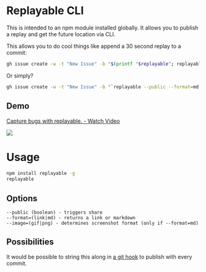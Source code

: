 # Replayable CLI

This is intended to an npm module installed globally. It allows you to publish a replay and get the future location via CLI.

This allows you to do cool things like append a 30 second replay to a commit:

```sh
gh issue create -w -t "New Issue" -b "$(printf "$replayable"; replayable --public --format=md --image=gif)"
```

Or simply?

```sh
gh issue create -w -t "New Issue" -b "`replayable --public --format=md --image=gif`"
```

## Demo
<a href="https://www.loom.com/share/ea9c2831013a4b5eb996bd47f8178f4e">
  <p>Capture bugs with replayable. - Watch Video</p>
  <img style="max-width:300px;" src="https://cdn.loom.com/sessions/thumbnails/ea9c2831013a4b5eb996bd47f8178f4e-with-play.gif">
</a>

# Usage

```sh
npm install replayable -g
replayable
```

## Options

```
--public (boolean) - triggers share
--format=(link|md) - returns a link or markdown
--image=(gif|png) - determines screenshot format (only if --format=md)
```

## Possibilities

It would be possible to string this along in [a git hook](https://git-scm.com/book/en/v2/Customizing-Git-Git-Hooks) to publish with every commit.
